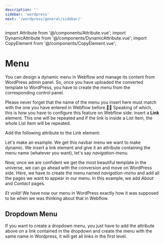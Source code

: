 ```yaml
---
description: ''
sidebar: 'wordpress'
next: '/wordpress/general/sidebar/'
---
```

import Attribute from '@/components/Attribute.vue';
import DynamicAttribute from '@/components/DynamicAttribute.vue';
import CopyElement from '@/components/CopyElement.vue';

# Menu

You can design a dynamic menu in Webflow and manage its content from WordPress admin panel. So, once you have uploaded the converted template to WordPress, you have to create the menu from the corresponding control panel.

<div align="center">
  <g-image src="~/assets/images/wordpress-menu1.jpg" />
</div>

Please never forget that the name of the menu you insert here must match with the one you have entered in Webflow before.🙏🏻
Speaking of which, this is how you have to configure this feature on Webflow side: insert a **Link** element. This one will be repeated and if the link is inside a List Item, the whole List Item will be repeated.

Add the following attribute to the Link element:

<DynamicAttribute name="menu" value="your-menu-name" />

Let's make an example. We get this navbar menu we want to make dynamic. We insert a link element and give it an attribute containing the menu name (whatever you want), let's say *navigation-menu*.

<div align="center">
  <g-image src="~/assets/images/navmenu.png" />
</div>

Now, once we are confident we get the most beautiful template in the universe, we can go ahead with the conversion and move on WordPress side. Here, we have to create the menu named *navigation-menu* and add all the pages we want to appear in our menu. In this example, we add *About* and *Contact* pages.

<div align="center">
  <g-image src="~/assets/images/menuexample.png" />
</div>

*Et voilà!* We have now our menu in WordPress exactly how it was supposed to be when we was thinking about that in Webflow.

<div align="center">
  <g-image src="~/assets/images/menufinal.png" />
</div>

## Dropdown Menu
If you want to create a dropdown menu, you just have to add the attribute above on a link contained in the dropdown and create the menu with the same name in Wordpress, it will get all links in the first level.

<div align="center">
  <g-image src="~/assets/images/dropdown.jpg" />
</div>

<div align="center">
  <g-image src="~/assets/images/dropdown2.png" />
</div>

<div align="center">
  <g-image src="~/assets/images/dropdown3.jpg" />
</div>